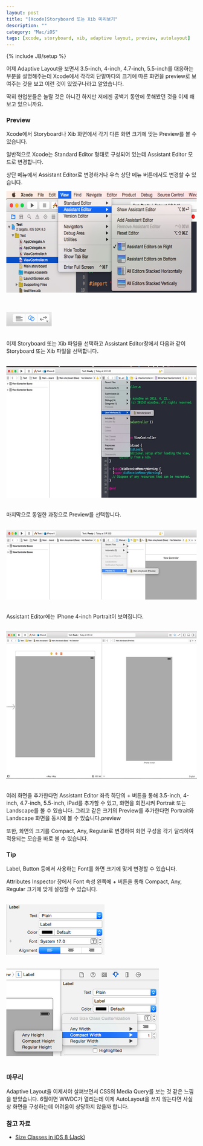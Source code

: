 ```yaml
---
layout: post
title: "[Xcode]Storyboard 또는 Xib 미리보기"
description: ""
category: "Mac/iOS"
tags: [xcode, storyboard, xib, adaptive layout, preview, autolayout]
---
```

{% include JB/setup %}

어제 Adaptive Layout을 보면서 3.5-inch, 4-inch, 4.7-inch, 5.5-inch를 대응하는 부분을 설명해주는데 Xcode에서 각각의 단말마다의 크기에 따른 화면을 preview로 보여주는 것을 보고 이런 것이 있었구나라고 알았습니다.

딱히 현업분들은 놀랄 것은 아니긴 하지만 저에겐 공백기 동안에 못해봤던 것을 이제 해보고 있으니까요.

### Preview

Xcode에서 Storyboard나 Xib 화면에서 각기 다른 화면 크기에 맞는 Preview를 볼 수 있습니다.

일반적으로 Xcode는 Standard Editor 형태로 구성되어 있는데 Assistant Editor 모드로 변경합니다.

상단 메뉴에서 Assistant Editor로 변경하거나 우측 상단 메뉴 버튼에서도 변경할 수 있습니다.

<img src="/../../../../image/flickr/20565644949_255aea5c2d_z.jpg" width="640" height="269" alt="preview_assistent_editor_1"><br/><br/>

<br/><img src="/../../../../image/flickr/20759312551_2a3131df4b_m.jpg" width="120" height="39" alt="preview_assistent_editor_2"><br/><br/>

이제 Storyboard 또는 Xib 파일을 선택하고 Assistant Editor창에서 다음과 같이 Storyboard 또는 Xib 파일을 선택합니다.

<br/><img src="/../../../../image/flickr/20129787784_18b3f1e6fc_z.jpg" width="640" height="348" alt="preview_assistent_editor_3"><br/><br/>

마지막으로 동일한 과정으로 Preview를 선택합니다.

<br/><img src="/../../../../image/flickr/20565644609_7eb9b5e41d_z.jpg" width="640" height="185" alt="preview_assistent_editor_4"><br/><br/>

Assistant Editor에는 IPhone 4-inch Portrait이 보여집니다.

<br/><img src="/../../../../image/flickr/20131429343_93b8db9825_z.jpg" width="640" height="389" alt="preview_assistent_editor_5"><br/><br/>

여러 화면을 추가한다면 Assistant Editor 좌측 하단의 + 버튼을 통해 3.5-inch, 4-inch, 4.7-inch, 5.5-inch, iPad를 추가할 수 있고, 화면을 회전시켜 Portrait 또는 Landscape를 볼 수 있습니다. 그리고 같은 크기의 Preview를 추가한다면 Portrait와 Landscape 화면을 동시에 볼 수 있습니다.preview

또한, 화면의 크기를 Compact, Any, Regular로 변경하여 화면 구성을 각기 달리하여 적용되는 모습을 바로 볼 수 있습니다.

### Tip

Label, Button 등에서 사용하는 Font를 화면 크기에 맞게 변경할 수 있습니다.

Attributes Inspector 창에서 Font 속성 왼쪽에 + 버튼을 통해 Compact, Any, Regular 크기에 맞게 설정할 수 있습니다.

<br/><img src="/../../../../image/flickr/20759312361_9cd8a53e32.jpg" width="260" height="134" alt="preview_assistent_editor_6"><br/><br/>
<br/><img src="/../../../../image/flickr/20564402980_2382b7d673.jpg" width="404" height="231" alt="preview_assistent_editor_7"><br/><br/>

### 마무리

Adaptive Layout을 이제서야 살펴보면서 CSS의 Media Query를 보는 것 같은 느낌을 받았습니다. 6월이면 WWDC가 열리는데 이제 AutoLayout을 쓰지 않는다면 사실상 화면을 구성하는데 어려움이 상당하지 않을까 합니다. 

### 참고 자료

* [Size Classes in iOS 8 (Jack)][Size_Classes_Youtube]

<br/>

[Size_Classes_Youtube]: https://www.youtube.com/watch?v=2cz9VnXAKUo